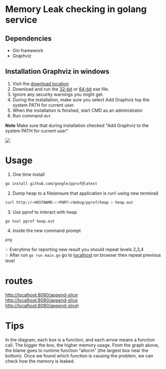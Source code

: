 # Memory Leak checking in golang service

## Dependencies
- Gin framework
- Graphviz

## Installation Graphviz in windows
1. Visit the [download location](https://gitlab.com/graphviz/graphviz/-/releases)
2. Download and run the [32-bit](https://gitlab.com/api/v4/projects/4207231/packages/generic/graphviz-releases/6.0.2/windows_10_cmake_Release_graphviz-install-6.0.2-win32.exe) or [64-bit](https://gitlab.com/api/v4/projects/4207231/packages/generic/graphviz-releases/6.0.2/windows_10_cmake_Release_graphviz-install-6.0.2-win64.exe) exe file.
3. Ignore any security warnings you might get.
4. During the installation, make sure you select Add Graphviz top the system PATH for current user.
5. When the installation is finished, start CMD as an administrator
6. Run command `dot`

**Note**
Make sure that during installation checked "Add Graphviz to the system PATH for current user"

![](../754680b6a7f66af5318b6deed62a3e8f5c0d34f2.png)

# Usage

1. One time install
```bash 
go install github.com/google/pprof@latest
```
2. Dump heap to a file(ensure that application is run!-using new terminal)
```bash 
curl http://<HOSTNAME>:<PORT>/debug/pprof/heap > heap.out
```
3. Use pprof to interact with heap
```bash 
go tool pprof heap.out
```
4. Inside the new command prompt
```bash 
png
```

💡 Everytime for reporting new result you should repeat levels 2,3,4\
💡 After run `go run main.go` go to [localhost](http://localhost:8080/append-slice) on browser then repeat previous level

# routes

[http://localhost:8080/append-slice](http://localhost:8080/append-slice)\
[http://localhost:8080/append-slice](http://localhost:8080/hanging)\
[http://localhost:8080/append-slice](http://localhost:8080/streams)\


# Tips
In the diagram, each box is a function, and each arrow means a function call. The bigger the box, the higher memory usage. From the graph above, the blame goes to runtime function “allocm” (the largest box near the bottom).
Once we found which function is causing the problem, we can check how the memory is leaked.
